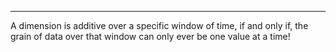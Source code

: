 ___
A dimension is additive over a specific window of time, if and only if, the grain of data over that window can only ever be one value at a time!
